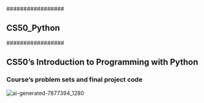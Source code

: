 #################
## CS50_Python ##
#################
## CS50’s Introduction to Programming with Python
### Course’s problem sets and final project code
![ai-generated-7877394_1280](https://github.com/aimlc/CS50_Python/assets/53507106/55f5a0c7-cd32-4b14-9892-6a8b5b64d88a)
